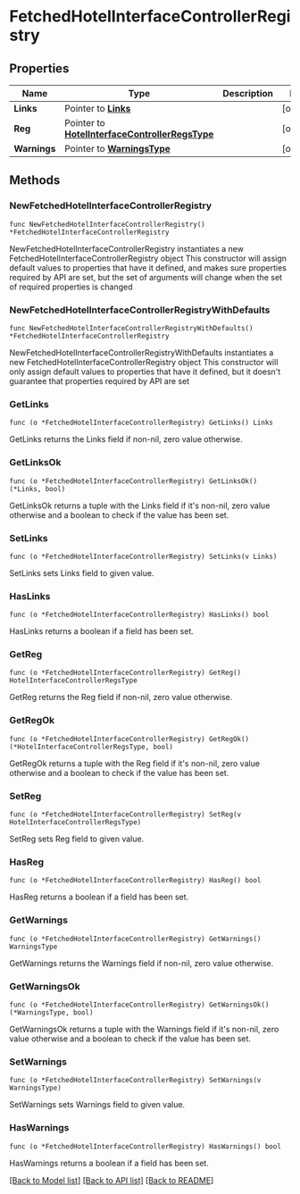 # FetchedHotelInterfaceControllerRegistry

## Properties

Name | Type | Description | Notes
------------ | ------------- | ------------- | -------------
**Links** | Pointer to [**Links**](Links.md) |  | [optional] 
**Reg** | Pointer to [**HotelInterfaceControllerRegsType**](HotelInterfaceControllerRegsType.md) |  | [optional] 
**Warnings** | Pointer to [**WarningsType**](WarningsType.md) |  | [optional] 

## Methods

### NewFetchedHotelInterfaceControllerRegistry

`func NewFetchedHotelInterfaceControllerRegistry() *FetchedHotelInterfaceControllerRegistry`

NewFetchedHotelInterfaceControllerRegistry instantiates a new FetchedHotelInterfaceControllerRegistry object
This constructor will assign default values to properties that have it defined,
and makes sure properties required by API are set, but the set of arguments
will change when the set of required properties is changed

### NewFetchedHotelInterfaceControllerRegistryWithDefaults

`func NewFetchedHotelInterfaceControllerRegistryWithDefaults() *FetchedHotelInterfaceControllerRegistry`

NewFetchedHotelInterfaceControllerRegistryWithDefaults instantiates a new FetchedHotelInterfaceControllerRegistry object
This constructor will only assign default values to properties that have it defined,
but it doesn't guarantee that properties required by API are set

### GetLinks

`func (o *FetchedHotelInterfaceControllerRegistry) GetLinks() Links`

GetLinks returns the Links field if non-nil, zero value otherwise.

### GetLinksOk

`func (o *FetchedHotelInterfaceControllerRegistry) GetLinksOk() (*Links, bool)`

GetLinksOk returns a tuple with the Links field if it's non-nil, zero value otherwise
and a boolean to check if the value has been set.

### SetLinks

`func (o *FetchedHotelInterfaceControllerRegistry) SetLinks(v Links)`

SetLinks sets Links field to given value.

### HasLinks

`func (o *FetchedHotelInterfaceControllerRegistry) HasLinks() bool`

HasLinks returns a boolean if a field has been set.

### GetReg

`func (o *FetchedHotelInterfaceControllerRegistry) GetReg() HotelInterfaceControllerRegsType`

GetReg returns the Reg field if non-nil, zero value otherwise.

### GetRegOk

`func (o *FetchedHotelInterfaceControllerRegistry) GetRegOk() (*HotelInterfaceControllerRegsType, bool)`

GetRegOk returns a tuple with the Reg field if it's non-nil, zero value otherwise
and a boolean to check if the value has been set.

### SetReg

`func (o *FetchedHotelInterfaceControllerRegistry) SetReg(v HotelInterfaceControllerRegsType)`

SetReg sets Reg field to given value.

### HasReg

`func (o *FetchedHotelInterfaceControllerRegistry) HasReg() bool`

HasReg returns a boolean if a field has been set.

### GetWarnings

`func (o *FetchedHotelInterfaceControllerRegistry) GetWarnings() WarningsType`

GetWarnings returns the Warnings field if non-nil, zero value otherwise.

### GetWarningsOk

`func (o *FetchedHotelInterfaceControllerRegistry) GetWarningsOk() (*WarningsType, bool)`

GetWarningsOk returns a tuple with the Warnings field if it's non-nil, zero value otherwise
and a boolean to check if the value has been set.

### SetWarnings

`func (o *FetchedHotelInterfaceControllerRegistry) SetWarnings(v WarningsType)`

SetWarnings sets Warnings field to given value.

### HasWarnings

`func (o *FetchedHotelInterfaceControllerRegistry) HasWarnings() bool`

HasWarnings returns a boolean if a field has been set.


[[Back to Model list]](../README.md#documentation-for-models) [[Back to API list]](../README.md#documentation-for-api-endpoints) [[Back to README]](../README.md)


